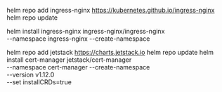 helm repo add ingress-nginx https://kubernetes.github.io/ingress-nginx
helm repo update

helm install ingress-nginx ingress-nginx/ingress-nginx \
  --namespace ingress-nginx --create-namespace

helm repo add jetstack https://charts.jetstack.io
helm repo update
helm install cert-manager jetstack/cert-manager \
--namespace cert-manager --create-namespace \
--version v1.12.0 \
--set installCRDs=true
